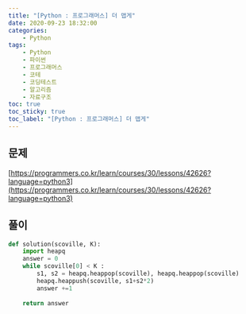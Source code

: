 ```yaml
---
title: "[Python : 프로그래머스] 더 맵게"
date: 2020-09-23 18:32:00
categories:
    - Python
tags:
    - Python
    - 파이썬
    - 프로그래머스
    - 코테
    - 코딩테스트
    - 알고리즘
    - 자료구조
toc: true
toc_sticky: true
toc_label: "[Python : 프로그래머스] 더 맵게"
---
```

## 문제
[https://programmers.co.kr/learn/courses/30/lessons/42626?language=python3](https://programmers.co.kr/learn/courses/30/lessons/42626?language=python3)
## 풀이
```python
def solution(scoville, K):
    import heapq
    answer = 0
    while scoville[0] < K :
        s1, s2 = heapq.heappop(scoville), heapq.heappop(scoville)
        heapq.heappush(scoville, s1+s2*2)
        answer +=1
    
    return answer
```